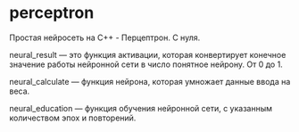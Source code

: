 # perceptron
Простая нейросеть на C++ - Перцептрон. С нуля.


neural_result — это функция активации, которая конвертирует конечное значение работы нейронной сети в число понятное нейрону. От 0 до 1.

neural_calculate —  функция нейрона, которая умножает данные ввода на веса.

neural_education — функция обучения нейронной сети, с указанным количеством эпох и повторений.

